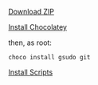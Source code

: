 [Download ZIP](https://github.com/achmed13/choco_scripts/archive/refs/heads/master.zip)

[Install Chocolatey](https://github.com/achmed13/choco_scripts/raw/master/install_chocolatey.cmd)

then, as root:

`choco install gsudo git`

[Install Scripts](https://raw.githubusercontent.com/achmed13/choco_scripts/master/co-install.cmd)
